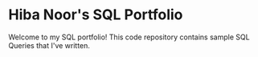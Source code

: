 # Hiba Noor's SQL Portfolio

Welcome to my SQL portfolio! This code repository contains sample SQL Queries that I've written. 
